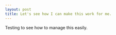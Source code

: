 ```yaml
---
layout: post
title: Let's see how I can make this work for me.
---
```


Testing to see how to manage this easily.
